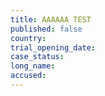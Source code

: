 ```yaml
---
title: AAAAAA TEST
published: false
country:
trial_opening_date:
case_status:
long_name:
accused:
---
```

